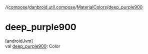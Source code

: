 //[compose](../../../index.md)/[danbroid.util.compose](../index.md)/[MaterialColors](index.md)/[deep_purple900](deep_purple900.md)

# deep_purple900

[androidJvm]\
val [deep_purple900](deep_purple900.md): Color
